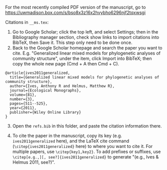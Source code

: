 
For the most recently compiled PDF version of the manuscript, go to
<https://uwmadison.box.com/s/bso8x3z16x2hvybho6296njf2tqxwsgi>



Citations in `__ms.tex`:

1. Go to Google Scholar; click the top left, and select Settings; then in the
   Bibliography manager section, check show links to import citations into BibTeX, 
   then Save it. This step only need to be done once.
2. Back to the Google Scholar homepage and search the paper you want to cite. 
   E.g. "Generalized linear mixed models for phylogenetic analyses of community 
   structure", under the item, click Import into BibTeX; then copy the whole new page 
   (Cmd + A then Cmd + C).

```
@article{ives2011generalized,
  title={Generalized linear mixed models for phylogenetic analyses of community structure},
  author={Ives, Anthony R and Helmus, Matthew R},
  journal={Ecological Monographs},
  volume={81},
  number={3},
  pages={511--525},
  year={2011},
  publisher={Wiley Online Library}
}
```

3. Open the `refs.bib` in this folder, and paste the citation information there.

4. To cite the paper in the manuscript, copy its key (e.g. `ives2011generalized` here),
   and the LaTeX cite command (`\citep{ives2011generalized}` here) to where you
   want to cite it. For multiple papers, use `\citep{key1,key2}`.
   To add prefixes or suffixes, use `\citep[e.g.,][, see?]{ives2011generalized}` to
   generate "(e.g., Ives & Helmus 2011, see?)".

